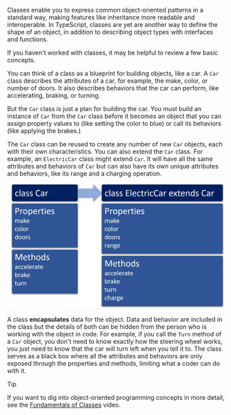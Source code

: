 Classes enable you to express common object-oriented patterns in a standard way, making features like inheritance more readable and interoperable. In TypeScript, classes are yet are another way to define the shape of an object, in addition to describing object types with interfaces and functions.

If you haven't worked with classes, it may be helpful to review a few basic concepts.

You can think of a class as a blueprint for building objects, like a car. A `Car` class describes the attributes of a car, for example, the make, color, or number of doors. It also describes behaviors that the car can perform, like accelerating, braking, or turning.

But the `Car` class is just a plan for building the car. You must build an instance of `Car` from the `Car` class before it becomes an object that you can assign property values to (like setting the color to blue) or call its behaviors (like applying the brakes.)

The `Car` class can be reused to create any number of new `Car` objects, each with their own characteristics. You can also extend the `Car` class. For example, an `ElectricCar` class might extend `Car`. It will have all the same attributes and behaviors of `Car` but can also have its own unique attributes and behaviors, like its range and a charging operation.

![The Car class includes the properties make, color and, doors and the methods accelerate, brake, and turn. When the ElectricCar class extends Car, it includes all of the properties and methods of Car, plus a new property called range and a new method called charge.](../media/m05_car_class.jpg)

A class **encapsulates** data for the object. Data and behavior are included in the class but the details of both can be hidden from the person who is working with the object in code. For example, if you call the `Turn` method of a `Car` object, you don't need to know exactly how the steering wheel works, you just need to know that the car will turn left when you tell it to. The class serves as a black box where all the attributes and behaviors are only exposed through the properties and methods, limiting what a coder can do with it.

> [!TIP]
> If you want to dig into object-oriented programming concepts in more detail, see the [Fundamentals of Classes](https://channel9.msdn.com/series/software-development-fundamentals/03/) video.


